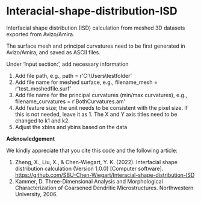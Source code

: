 # Interacial-shape-distribution-ISD

Interfacial shape distribution (ISD) calculation from meshed 3D datasets exported from Avizo/Amira.

The surface mesh and principal curvatures need to be first generated in Avizo/Amira, and saved as ASCII files. 

Under ‘Input section:’, add necessary information
1. Add file path, e.g., path = r'C:\Users\testfolder’ 
2. Add file name for meshed surface, e.g., filename_mesh = r'test_meshedfile.surf'
3. Add file name for the principal curvatures (min/max curvatures), e.g., filename_curvatures = r'BothCurvatures.am'
4. Add feature size; the unit needs to be consistent with the pixel size. If this is not needed, leave it as 1. The X and Y axis titles need to be changed to k1 and k2.
5. Adjust the xbins and ybins based on the data

**Acknowledgement**

We kindly appreciate that you cite this code and the following article:
1. Zheng, X., Liu, X., & Chen-Wiegart, Y. K. (2022). Interfacial shape distribution calculation (Version 1.0.0) [Computer software]. https://github.com/SBU-Chen-Wiegart/Interacial-shape-distribution-ISD
2. Kammer, D. Three-Dimensional Analysis and Morphological Characterization of Coarsened Dendritic Microstructures. Northwestern University, 2006.




